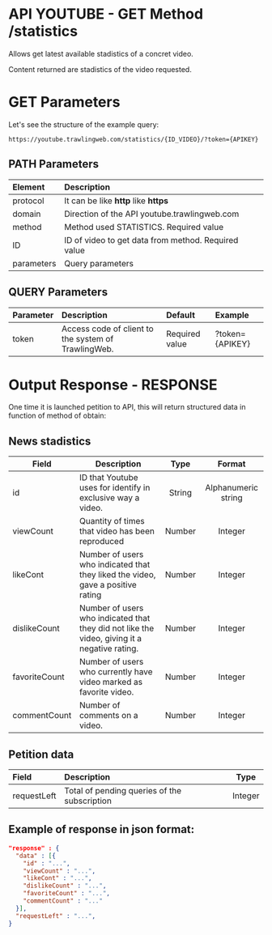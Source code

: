 # API YOUTUBE - GET Method /statistics

Allows get latest available stadistics of a concret video.

Content returned are stadistics of the video requested.

# GET Parameters

Let's see the structure of the example query:

````
https://youtube.trawlingweb.com/statistics/{ID_VIDEO}/?token={APIKEY}
````

## PATH Parameters

|      Element       | Description                                                 |
|:-------------------|:------------------------------------------------------------|
| protocol | It can be like **http** like **https** |
| domain | Direction of the API youtube.trawlingweb.com |
| method | Method used STATISTICS. Required value |
| ID | ID of video to get data from method. Required value |
| parameters | Query parameters |

## QUERY Parameters

| Parameter | Description  | Default | Example    | 
|:----------|:-------------|:-------|:-----------|
| token     |Access code of client to the system of TrawlingWeb.| Required value |  ?token={APIKEY}

# Output Response - RESPONSE

One time it is launched petition to API, this will return structured data in function of method of obtain:


## News stadistics

| Field | Description | Type | Format |
| ------- | ---------|:--------:|:---------:|
| id |  ID that Youtube uses for identify in exclusive way a video. | String | Alphanumeric string |
| viewCount | Quantity of times that video has been reproduced | Number | Integer |
| likeCont | Number of users who indicated that they liked the video, gave a positive rating | Number | Integer |
| dislikeCount  |Number of users who indicated that they did not like the video, giving it a negative rating. | Number | Integer |
| favoriteCount | Number of users who currently have video marked as favorite video. | Number | Integer |
| commentCount  | Number of comments on a video. | Number | Integer |

## Petition data

| Field | Description | Type |
|:-----|:------------|:-------:|
| requestLeft | Total of pending queries of the subscription | Integer |

## Example of response in json format:

````json
"response" : {
  "data" : [{
    "id" : "...",
    "viewCount" : "...",
    "likeCont" : "...",
    "dislikeCount" : "...",
    "favoriteCount" : "...",
    "commentCount" : "..."
  }],
  "requestLeft" : "...",
}
````
